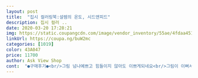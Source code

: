```yaml
---
layout: post 
title:  "집시 컬러링북:설렘의 온도, 시드앤피드" 
description: 집시 컬러 ..
date: 2020-03-20 17:28:21 
img: https://static.coupangcdn.com/image/vendor_inventory/55ae/4fdaa4516efe0ed1a030b7905f96b7e9f73270d0f22c447b8aefc365d3b8.jpg 
linkUrl: https://coupa.ng/buW2mc 
categories: [1019] 
color: 43A047 
price: 11700 
author: Ask View Shop 
cont:  "●구매후기●<br/>그림 넘나예쁘고 힘들이지 않아도 이쁘게되네요<br/>그림이 이뻐서 색 칠하면서 심쿵해요ㅋ<br/>그림체나 감성이 너무 따듯하고 포근하네여<br/>배경이 많아 살짝 부담이긴한데 그림체가 진짜 취저라 아끼면서 칠하고있어요<br/>일잠깐쉬면서 하는데 너무 좋고 시간가는지 모르겠네여 ㅠㅠ 휴.<br/>.<br/><br/>진짜 취미로 시작한건데 색연필욕심이나서 큰일이네여<br/>처음하시기에도 괜찮고 컬러링하면서 추가해도되고 빼도 되고<br/>초보자도 할 수 있어서 좋구요<br/>파스텔로해도 너무 예쁠거같아여 ㅠㅠ<br/>" 
---
```

